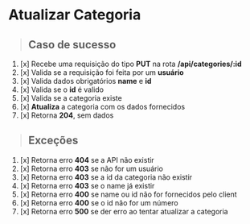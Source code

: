 # Atualizar Categoria

> ## Caso de sucesso

1. [x] Recebe uma requisição do tipo **PUT** na rota **/api/categories/:id**
2. [x] Valida se a requisição foi feita por um **usuário**
3. [x] Valida dados obrigatórios **name** e **id**
4. [x] Valida se o **id** é valido
5. [x] Valida se a categoria existe
6. [x] **Atualiza** a categoria com os dados fornecidos
7. [x] Retorna **204**, sem dados

> ## Exceções

1. [x] Retorna erro **404** se a API não existir
2. [x] Retorna erro **403** se não for um usuário
3. [x] Retorna erro **403** se a id da categoria não existir
4. [x] Retorna erro **403** se o name já existir
5. [x] Retorna erro **400** se name ou id não for fornecidos pelo client
6. [x] Retorna erro **400** se o id não for um número
7. [x] Retorna erro **500** se der erro ao tentar atualizar a categoria